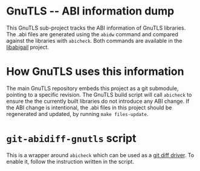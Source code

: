 # GnuTLS -- ABI information dump

This GnuTLS sub-project tracks the ABI information of GnuTLS
libraries.  The .abi files are generated using the `abidw` command and
compared against the libraries with `abicheck`.  Both commands are
available in the [libabigail] project.

# How GnuTLS uses this information

The main GnuTLS repository embeds this project as a git submodule,
pointing to a specific revision.  The GnuTLS build script will call
`abicheck` to ensure the the currently built libraries do not
introduce any ABI change.  If the ABI change is intentional, the .abi
files in this project should be regenerated and updated, by running
`make files-update`.

# `git-abidiff-gnutls` script

This is a wrapper around `abicheck` which can be used as a [git diff
driver].  To enable it, follow the instruction written in the script.

[libabigail]: https://sourceware.org/libabigail/
[git diff driver]: https://git-scm.com/docs/gitattributes#_defining_an_external_diff_driver
